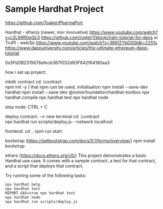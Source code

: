 # Sample Hardhat Project
https://github.com/7oaker/PharmaPort

Hardhat - etherjs (newer, mor innovative)
https://www.youtube.com/watch?v=LSL69RGeQL0
https://github.com/rodgtr1/blockchain-tutorial-for-devs
or
Truffl - web3js
https://www.youtube.com/watch?v=3681ZYbDSSk&t=2251s
https://www.dappuniversity.com/articles/the-ultimate-ethereum-dapp-tutorial


0x5FbDB2315678afecb367f032d93F642f64180aa3

how i set up project: 

mkdir contract
cd .\contract\
npm init -y                    | that npm can be used, initialisation
npm install --save-dev hardhat
npm install --save-dev @nomicfoundation/hardhat-toolbox
npx hardhat compile
npx hardhat test
npx hardhat node

stop node: CTRL + C

deploy contract: 
--> new terminal
cd .\contract\
npx hardhat run scripts/deploy.js --network localhost

frontend:
cd ..
npm run start


bootstrap (https://getbootstrap.com/docs/5.1/forms/overview/)
npm install bootstrap

ethers (https://docs.ethers.org/v5/)
This project demonstrates a basic Hardhat use case. It comes with a sample contract, a test for that contract, and a script that deploys that contract.

Try running some of the following tasks:

```shell
npx hardhat help
npx hardhat test
REPORT_GAS=true npx hardhat test
npx hardhat node
npx hardhat run scripts/deploy.js
```
